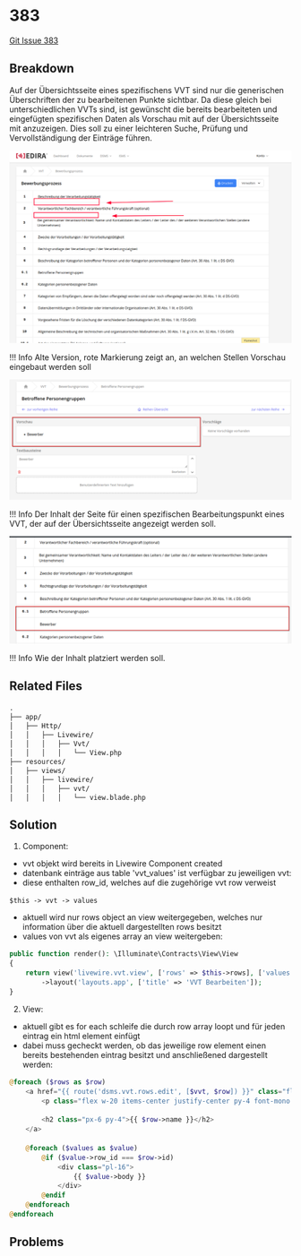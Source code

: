 # 383

[Git Issue 383](https://work-documentation.jroedel-work.gitlab.io/)

## Breakdown 

Auf der Übersichtsseite eines spezifischens VVT sind nur die generischen Überschriften der zu bearbeitenen Punkte sichtbar. Da diese gleich bei unterschiedlichen VVTs sind, ist gewünscht die bereits bearbeiteten und eingefügten spezifischen Daten als Vorschau mit auf der Übersichtsseite mit anzuzeigen. Dies soll zu einer leichteren Suche, Prüfung und Vervollständigung der Einträge führen. 

![image info](../src/img/1.png)

!!! Info
    Alte Version, rote Markierung zeigt an, an welchen Stellen Vorschau eingebaut werden soll

![image info](../src/img/2.png)

!!! Info
    Der Inhalt der Seite für einen spezifischen Bearbeitungspunkt eines VVT, der auf der Übersichtsseite angezeigt werden soll.

![image info](../src/img/3.png)

!!! Info
    Wie der Inhalt platziert werden soll.

## Related Files

```
.
├── app/
│   ├── Http/                  
│   │   ├── Livewire/
│   │   │   ├── Vvt/
│   │   │   │   └── View.php  
├── resources/
│   ├── views/                  
│   │   ├── livewire/
│   │   │   ├── vvt/
│   │   │   │   └── view.blade.php  

```




## Solution

1. Component:

- vvt objekt wird bereits in Livewire Component created 
- datenbank einträge aus table 'vvt_values' ist verfügbar zu jeweiligen vvt:
- diese enthalten row_id, welches auf die zugehörige vvt row verweist

`$this -> vvt -> values`

- aktuell wird nur rows object an view weitergegeben, welches nur information über die aktuell dargestellten rows besitzt 
- values von vvt als eigenes array an view weitergeben:

```php
public function render(): \Illuminate\Contracts\View\View
{ 
    return view('livewire.vvt.view', ['rows' => $this->rows], ['values' => $this -> vvt -> values])
        ->layout('layouts.app', ['title' => 'VVT Bearbeiten']);
}
```

2. View:

- aktuell gibt es for each schleife die durch row array loopt und für jeden eintrag ein html element einfügt 
- dabei muss gecheckt werden, ob das jeweilige row element einen bereits bestehenden eintrag besitzt und anschließened dargestellt werden:

```php
@foreach ($rows as $row)
    <a href="{{ route('dsms.vvt.rows.edit', [$vvt, $row]) }}" class="flex divide-x hover:bg-gray-100">
        <p class="flex w-20 items-center justify-center py-4 font-mono font-semibold">{{ $row->number }}</p>

        <h2 class="px-6 py-4">{{ $row->name }}</h2>
    </a>

    @foreach ($values as $value)
        @if ($value->row_id === $row->id)
            <div class="pl-16">
                {{ $value->body }}
            </div>
        @endif
    @endforeach
@endforeach
```
## Problems

